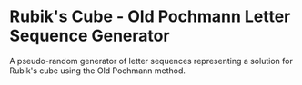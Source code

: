 # Rubik's Cube - Old Pochmann Letter Sequence Generator

A pseudo-random generator of letter sequences representing a solution for Rubik's cube using the Old Pochmann method.
